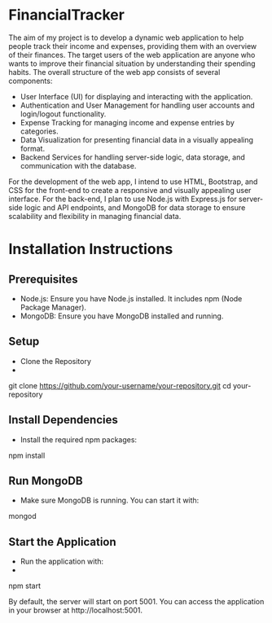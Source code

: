 # FinancialTracker
The aim of my project is to develop a dynamic web application to help people track their income and expenses, providing them with an overview of their finances. The target users of the web application are anyone who wants to improve their financial situation by understanding their spending habits.
The overall structure of the web app consists of several components:
  - User Interface (UI) for displaying and interacting with the application.
  - Authentication and User Management for handling user accounts and login/logout functionality.
  - Expense Tracking for managing income and expense entries by categories.
  - Data Visualization for presenting financial data in a visually appealing format.
  - Backend Services for handling server-side logic, data storage, and communication with the database.
  
For the development of the web app, I intend to use HTML, Bootstrap, and CSS for the front-end to create a responsive and visually appealing user interface. For the back-end, I plan to use Node.js with Express.js for server-side logic and API endpoints, and MongoDB for data storage to ensure scalability and flexibility in managing financial data.


# Installation Instructions

## Prerequisites
- Node.js: Ensure you have Node.js installed. It includes npm (Node Package Manager).
- MongoDB: Ensure you have MongoDB installed and running.

## Setup
 - Clone the Repository
 - 
git clone https://github.com/your-username/your-repository.git
cd your-repository

## Install Dependencies
- Install the required npm packages:

npm install

## Run MongoDB
- Make sure MongoDB is running. You can start it with:

mongod

## Start the Application
- Run the application with:
- 
npm start

By default, the server will start on port 5001. You can access the application in your browser at http://localhost:5001.

